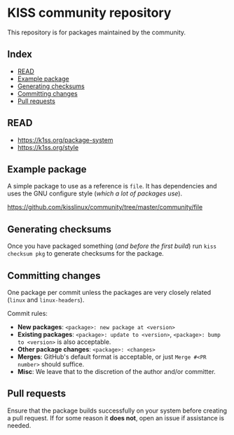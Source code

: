 # KISS community repository

This repository is for packages maintained by the community.

## Index

<!-- vim-markdown-toc GFM -->

* [READ](#read)
* [Example package](#example-package)
* [Generating checksums](#generating-checksums)
* [Committing changes](#committing-changes)
* [Pull requests](#pull-requests)

<!-- vim-markdown-toc -->

## READ

- <https://k1ss.org/package-system>
- <https://k1ss.org/style>


## Example package

A simple package to use as a reference is `file`. It has dependencies and uses the GNU configure style (*which a lot of packages use*).

https://github.com/kisslinux/community/tree/master/community/file


## Generating checksums

Once you have packaged something (*and before the first build*) run `kiss checksum pkg` to generate checksums for the package.


## Committing changes

One package per commit unless the packages are very closely related (`linux` and `linux-headers`).

Commit rules:

* **New packages**: `<package>: new package at <version>`
* **Existing packages**: `<package>: update to <version>`, `<package>: bump to <version>` is also acceptable.
* **Other package changes**: `<package>: <changes>`
* **Merges**: GitHub's default format is acceptable, or just `Merge #<PR number>` should suffice.
* **Misc**: We leave that to the discretion of the author and/or committer.


## Pull requests

Ensure that the package builds successfully on your system before creating a pull request. If for some reason it **does not**, open an issue if assistance is needed.

